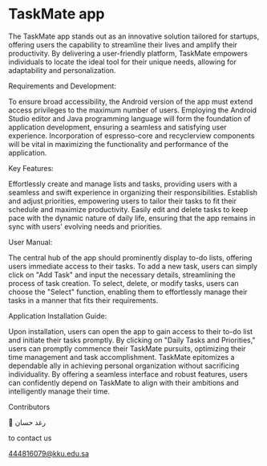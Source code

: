 # TaskMate app


The TaskMate app stands out as an innovative solution tailored for startups, offering users the capability to streamline their lives and amplify their productivity. By delivering a user-friendly platform, TaskMate empowers individuals to locate the ideal tool for their unique needs, allowing for adaptability and personalization.

Requirements and Development:

To ensure broad accessibility, the Android version of the app must extend access privileges to the maximum number of users.
Employing the Android Studio editor and Java programming language will form the foundation of application development, ensuring a seamless and satisfying user experience.
Incorporation of espresso-core and recyclerview components will be vital in maximizing the functionality and performance of the application.

Key Features:

Effortlessly create and manage lists and tasks, providing users with a seamless and swift experience in organizing their responsibilities.
Establish and adjust priorities, empowering users to tailor their tasks to fit their schedule and maximize productivity.
Easily edit and delete tasks to keep pace with the dynamic nature of daily life, ensuring that the app remains in sync with users' evolving needs and priorities.


User Manual:

The central hub of the app should prominently display to-do lists, offering users immediate access to their tasks.
To add a new task, users can simply click on "Add Task" and input the necessary details, streamlining the process of task creation.
To select, delete, or modify tasks, users can choose the "Select" function, enabling them to effortlessly manage their tasks in a manner that fits their requirements.

Application Installation Guide:

Upon installation, users can open the app to gain access to their to-do list and initiate their tasks promptly.
By clicking on "Daily Tasks and Priorities," users can promptly commence their TaskMate pursuits, optimizing their time management and task accomplishment.
TaskMate epitomizes a dependable ally in achieving personal organization without sacrificing individuality. By offering a seamless interface and robust features, users can confidently depend on TaskMate to align with their ambitions and intelligently manage their time.

Contributors

	 رغد حسان

to contact us

444816079@kku.edu.sa

